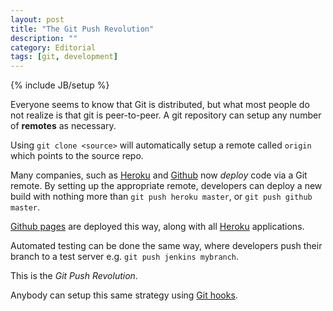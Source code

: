 ```yaml
---
layout: post
title: "The Git Push Revolution"
description: ""
category: Editorial
tags: [git, development]
---
```

{% include JB/setup %}

Everyone seems to know that Git is distributed, 
but what most people do not realize is that git is peer-to-peer.
A git repository can setup any number of **remotes** as necessary.

Using `git clone <source>` will automatically setup a remote called `origin`
which points to the source repo.

Many companies, such as [Heroku](http://www.heroku.com/) and [Github](http://github.com) now _deploy_ code via a Git remote.
By setting up the appropriate remote, developers can deploy a new build with
nothing more than `git push heroku master`, or `git push github master`.

[Github pages](http://pages.github.com/) are deployed this way, along with all [Heroku](http://www.heroku.com/) applications.

Automated testing can be done the same way,
where developers push their branch to a test server e.g. `git push jenkins mybranch`.

This is the _Git Push Revolution_.

Anybody can setup this same strategy using [Git hooks](http://git-scm.com/book/en/Customizing-Git-Git-Hooks).